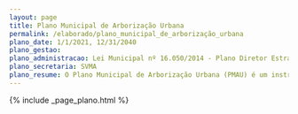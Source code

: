 ```yaml
---
layout: page
title: Plano Municipal de Arborização Urbana
permalink: /elaborado/plano_municipal_de_arborização_urbana
plano_date: 1/1/2021, 12/31/2040
plano_gestao: 
plano_administracao: Lei Municipal nº 16.050/2014 - Plano Diretor Estratégico do Município de São Paulo, Lei Municipal n° 14.186 
plano_secretaria: SVMA
plano_resume: O Plano Municipal de Arborização Urbana (PMAU) é um instrumento para o planejamento e gestão da arborização em São Paulo, visando aumentar a resiliência da cidade às mudanças climáticas, qualificar a paisagem e satisfazer a população, com base nos princípios da ecologia e das cidades inteligentes. O PMAU é fundamentado em ações participativas e contribui para a implementação dos Objetivos de Desenvolvimento Sustentável (ODS), especialmente os relacionados às cidades sustentáveis, ação climática e vida terrestre. Elaborado por um grupo técnico e com participação da população, o plano consiste em sete capítulos que abordam temas como conhecimento, engajamento, plantio, cuidado e integração. Um diagnóstico amplo da arborização municipal embasa um plano de ação com objetivos específicos, como ampliar e qualificar a cobertura arbórea, envolver a comunidade, basear as ações em evidências científicas e promover a integração institucional para uma gestão eficaz da arborização.
---
```

<div>
{% include _page_plano.html %}
</div>
